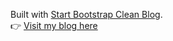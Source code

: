 Built with [Start Bootstrap Clean Blog](https://startbootstrap.com/theme/clean-blog).  
👉 [Visit my blog here](https://wafer233.github.io/)
